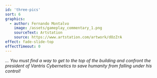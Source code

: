 ```yaml
---
id: 'three-pics'
sort: 6
graphics:
  - author: Fernando Montalvo
    image: /assets/gameplay_commentary_1.png
    sourceText: Artstation
    source: https://www.artstation.com/artwork/dOzZrA
effect: fade-slide-top
effectTimeout: 0
---
```

*... You must find a way to get to the top of the building and confront the president of Vantris Cybernetics to save humanity from falling under his control!*